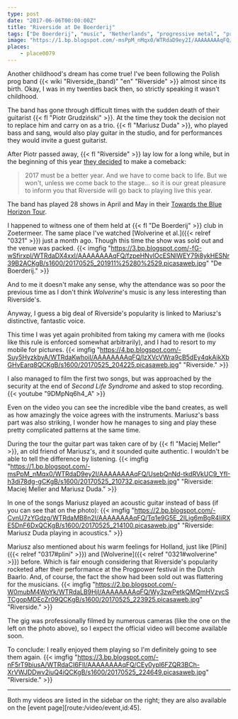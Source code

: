 ```yaml
---
type: post
date: "2017-06-06T00:00:00Z"
title: "Riverside at De Boerderij"
tags: ["De Boerderij", "music", "Netherlands", "progressive metal", "progressive rock", "Riverside", "Zoetermeer"]
image: "https://1.bp.blogspot.com/-msPpM_nMqx0/WTRdaD9ey2I/AAAAAAAAqFQ/UsebQnNd-tkdRVkUC9_YfI-h3di78dg-gCKgB/s1600/20170525_210732.picasaweb.jpg"
places:
    - place0079
---
```


Another childhood's dream has come true! I've been following the Polish prog band {{< wiki "Riverside_(band)" "en" "Riverside" >}} almost since its birth. Okay, I was in my twenties back then, so strictly speaking it wasn't childhood.

<!--more-->

The band has gone through difficult times with the sudden death of their guitarist {{< fl "Piotr Grudziński" >}}. At the time they took the decision not to replace him and carry on as a trio. {{< fl "Mariusz Duda" >}}, who played bass and sang, would also play guitar in the studio, and for performances they would invite a guest guitarist.

After Piotr passed away, {{< fl "Riverside" >}} lay low for a long while, but in the beginning of this year [they decided](https://riversideband.pl/en/news/item/riverside-towards-the-blue-horizon-tour-2017a) to make a comeback:

> 2017 must be a better year. And we have to come back to life. But we won't, unless we come back to the stage… so it is our great pleasure to inform you that Riverside will go back to playing live this year.

The band has played 28 shows in April and May in their [Towards the Blue Horizon Tour](https://riversideband.pl/en/news/item/riverside-towards-the-blue-horizon-tour-2017a).

I happened to witness one of them held at {{< fl "De Boerderij" >}} club in Zoetermeer. The same place I've watched [Wolverine et al.]({{< relref "0321" >}}) just a month ago. Though this time the show was sold out and the venue was packed.
{{< imgfig "https://3.bp.blogspot.com/-fG-wSfirxpI/WTRdaDX4xxI/AAAAAAAAqFQ/fzpeHNvIOcESNlWEY79i8ykHESNr39B2ACKgB/s1600/20170525_201911%25280%2529.picasaweb.jpg" "De Boerderij." >}}

And to me it doesn't make any sense, why the attendance was so poor the previous time as I don't think *Wolverine*'s music is any less interesting than Riverside's.

Anyway, I guess a big deal of Riverside's popularity is linked to Mariusz's distinctive, fantastic voice.

This time I was yet again prohibited from taking my camera with me (looks like this rule is enforced somewhat arbitrarily), and I had to resort to my mobile for pictures.
{{< imgfig "https://4.bp.blogspot.com/-Suy5HyzkbyA/WTRdaKwhoiI/AAAAAAAAqFQ/lzXVcVWra9cB5dEy4qkAikXbGHvEarq8QCKgB/s1600/20170525_204225.picasaweb.jpg" "Riverside." >}}

I also managed to film the first two songs, but was approached by the security at the end of *Second Life Syndrome* and asked to stop recording.
{{< youtube "9DMpNq6h4_A" >}}

Even on the video you can see the incredible vibe the band creates, as well as how amazingly the voice agrees with the instruments. Mariusz's bass part was also striking, I wonder how he manages to sing and play these pretty complicated patterns at the same time.

During the tour the guitar part was taken care of by {{< fl "Maciej Meller" >}}, an old friend of Mariusz's, and it sounded quite authentic. I wouldn't be able to tell the difference by listening.
{{< imgfig "https://1.bp.blogspot.com/-msPpM_nMqx0/WTRdaD9ey2I/AAAAAAAAqFQ/UsebQnNd-tkdRVkUC9_YfI-h3di78dg-gCKgB/s1600/20170525_210732.picasaweb.jpg" "Riverside: Maciej Meller and Mariusz Duda." >}}

In one of the songs Mariusz played an acoustic guitar instead of bass (if you can see that on the photo):
{{< imgfig "https://2.bp.blogspot.com/-CvnU7zYGdzg/WTRdaMB8n2I/AAAAAAAAqFQ/Tq1e9G5E_2ILig6mBgR4IiRXE5DnF6DxQCKgB/s1600/20170525_214100.picasaweb.jpg" "Riverside: Mariusz Duda playing in acoustics." >}}

Mariusz also mentioned about his warm feelings for Holland, just like [Plini]({{< relref "0317#plini" >}}) and [Wolverine]({{< relref "0321#wolverine" >}}) before. Which is fair enough considering that Riverside's popularity rocketed after their performance at the Progpower festival in the Dutch Baarlo. And, of course, the fact the show had been sold out was flattering for the musicians.
{{< imgfig "https://2.bp.blogspot.com/-W0mubM4WoYk/WTRdaLB9HjI/AAAAAAAAqFQ/Wy3zwPetkQMQmHVzycSTCgopMDEcZr09QCKgB/s1600/20170525_223925.picasaweb.jpg" "Riverside." >}}

The gig was professionally filmed by numerous cameras (like the one on the left on the photo above), so I expect the official video will become available soon.

To conclude: I really enjoyed them playing so I'm definitely going to see them again.
{{< imgfig "https://3.bp.blogspot.com/-nF5rT9biusA/WTRdaCI6FlI/AAAAAAAAqFQ/CEy0ypl6FZQR3BCh-XrVWJDDwv2iuQ4iQCKgB/s1600/20170525_224649.picasaweb.jpg" "Riverside." >}}

---

Both my videos are listed in the sidebar on the right; they are also available on the [event page][route:/video/event,id:45].
